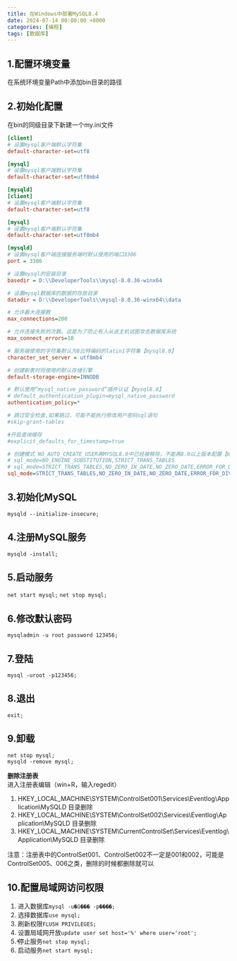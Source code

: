 ```yaml
---
title: 在Windows中部署MySQL8.4
date: 2024-07-14 00:00:00 +8000
categories: [编程]
tags: [数据库]
---
```


## 1.配置环境变量

在系统环境变量Path中添加bin目录的路径

## 2.初始化配置

在bin的同级目录下新建一个my.ini文件

```ini
[client]
# 设置mysql客户端默认字符集
default-character-set=utf8

[mysql]
# 设置mysql客户端默认字符集
default-character-set=utf8mb4

[mysqld]
[client]
# 设置mysql客户端默认字符集
default-character-set=utf8

[mysql]
# 设置mysql客户端默认字符集
default-character-set=utf8mb4

[mysqld]
# 设置mysql客户端连接服务端时默认使用的端口3306
port = 3306

# 设置mysql的安装目录
basedir = D:\\DeveloperTools\\mysql-8.0.36-winx64

# 设置mysql数据库的数据的存放目录
datadir = D:\\DeveloperTools\\mysql-8.0.36-winx64\\data

# 允许最大连接数
max_connections=200

# 允许连接失败的次数。这是为了防止有人从该主机试图攻击数据库系统
max_connect_errors=10

# 服务端使用的字符集默认为8比特编码的latin1字符集【mysql8.0】
character_set_server = utf8mb4

# 创建新表时将使用的默认存储引擎
default-storage-engine=INNODB

# 默认使用“mysql_native_password”插件认证【mysql8.0】
# default_authentication_plugin=mysql_native_password​​
authentication_policy=*

# 跳过安全检查,如果跳过，可能不能执行修改用户密码sql语句
#skip-grant-tables

#开启查询缓存
#explicit_defaults_for_timestamp=true

# 创建模式 NO_AUTO_CREATE_USER再MYSQL8.0中已经被移除，不能再8.0以上版本配置【mysql8.0】
# sql_mode=NO_ENGINE_SUBSTITUTION,STRICT_TRANS_TABLES 
# sql_mode=STRICT_TRANS_TABLES,NO_ZERO_IN_DATE,NO_ZERO_DATE,ERROR_FOR_DIVISION_BY_ZERO,NO_AUTO_CREATE_USER,NO_ENGINE_SUBSTITUTION
sql_mode=STRICT_TRANS_TABLES,NO_ZERO_IN_DATE,NO_ZERO_DATE,ERROR_FOR_DIVISION_BY_ZERO,NO_ENGINE_SUBSTITUTION

```

## 3.初始化MySQL

`mysqld --initialize-insecure;`

## 4.注册MySQL服务

`mysqld -install;`

## 5.启动服务

`net start mysql;`
`net stop mysql;`

## 6.修改默认密码

`mysqladmin -u root password 123456;`

## 7.登陆

`mysql -uroot -p123456;`

## 8.退出

`exit;`

## 9.卸载

`net stop mysql;`  
`mysqld -remove mysql;`

**删除注册表**  
进入注册表编辑（win+R，输入regedit）

1. HKEY_LOCAL_MACHINE\SYSTEM\ControlSet001\Services\Eventlog\Application\MySQLD 目录删除
2. HKEY_LOCAL_MACHINE\SYSTEM\ControlSet002\Services\Eventlog\Application\MySQLD 目录删除
3. HKEY_LOCAL_MACHINE\SYSTEM\CurrentControlSet\Services\Eventlog\Application\MySQLD 目录删除

注意：注册表中的ControlSet001、ControlSet002不一定是001和002，可能是ControlSet005、006之类，删除的时候都删除就可以

## 10.配置局域网访问权限

1. 进入数据库`mysql -u�û��� -p����;`
2. 选择数据库`use mysql;`
3. 刷新权限`FLUSH PRIVILEGES;`
4. 设置局域网开放`update user set host='%' where user='root';`
5. ֹͣ停止服务`net stop mysql;`
6. 启动服务`net start mysql;`
